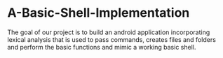 # A-Basic-Shell-Implementation

The goal of our project is to build an android application incorporating lexical analysis that is used to pass commands, creates files and folders and perform the basic functions and mimic a working basic shell.


